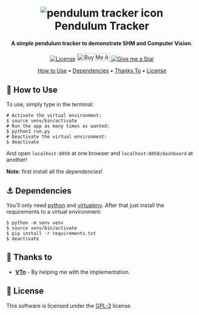 <h1 align="center">
    <br>
    <img src="./assets/pendulum.gif" alt="pendulum tracker icon"/>
    <br>
    Pendulum Tracker
    <br>
</h1>

<h4 align="center">A simple pendulum tracker to demonstrate SHM and Computer Vision.</h4>

<p align="center">
    <a href="./LICENSE"><img src="https://img.shields.io/badge/license-GPL-3.svg" alt="License"></a>
    <a href="https://www.buymeacoffee.com/gabrielzschmitz" target="_blank">
        <img src="https://www.buymeacoffee.com/assets/img/custom_images/orange_img.png" alt="Buy Me A Coffee" style="height: 20px !important;width: 87px;">
    </a>
    <a href="https://github.com/gabrielzschmitz/bujoshell">
        <img src="https://img.shields.io/github/stars/gabrielzschmitz/Pendulum-Tracker?style=social" alt="Give me a Star">
    </a>
</p>

<p align="center">
  <a href="#-how-to-use">How to Use</a> •
  <a href="#-dependencies">Dependencies</a> •
  <a href="#-thanks-to">Thanks To</a> •
  <a href="#-license">License</a>
</p>

## 🚀 How to Use

To use, simply type in the terminal:

```shell
# Activate the virtual environment:
$ source venv/bin/activate
# Run the app as many times as wanted:
$ python3 run.py
# Deactivate the virtual environment:
$ deactivate
```

And open `localhost:8050` at one browser and `localhost:8050/dashboard` at
another!

**Note**: first install all the _dependencies_!

## ⚓ Dependencies

You'll only need [python](https://www.python.org/) and
[virtualenv](https://virtualenv.pypa.io/). After that just install the
requirements to a virtual environment:

```shell
$ python -m venv venv
$ source venv/bin/activate
$ pip install -r requirements.txt
$ deactivate
```

## 🙌 Thanks to

- [<b>VTn</b>](https://github.com/VTnPog) - By helping me with the
  implementation.

## 📜 License

This software is licensed under the [GPL-3](./LICENSE) license.
